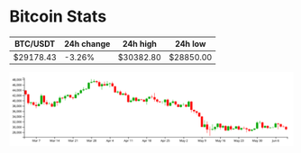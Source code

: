 # Bitcoin Stats

BTC/USDT|24h change|24h high|24h low|
|---|---|---|---|
|$29178.43|-3.26%|$30382.80|$28850.00|

<img src="./chart.svg">
